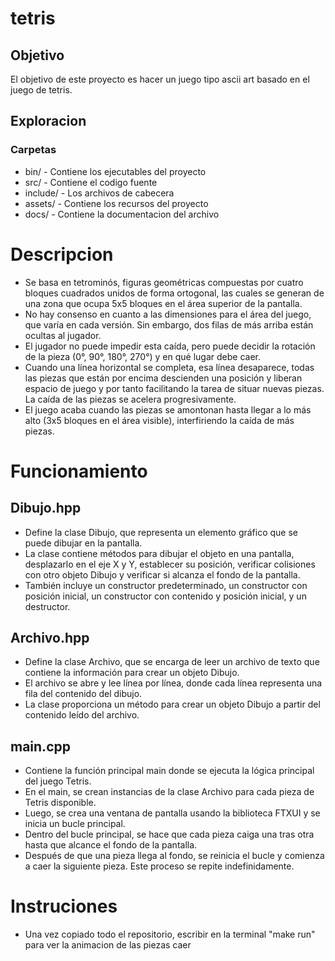 # tetris
## Objetivo 
El objetivo de este proyecto es hacer un juego tipo ascii art basado en el juego de tetris.
## Exploracion 

### Carpetas
- bin/ - Contiene los ejecutables del proyecto 
- src/ - Contiene el codigo fuente 
- include/ - Los archivos de cabecera 
- assets/ - Contiene los recursos del proyecto 
- docs/ - Contiene la documentacion del archivo 

# Descripcion 
- Se basa en tetrominós, figuras geométricas compuestas por cuatro bloques cuadrados unidos de forma ortogonal, las cuales se generan de una zona que ocupa 5x5 bloques en el área superior de la pantalla. 
- No hay consenso en cuanto a las dimensiones para el área del juego, que varía en cada versión.​ Sin embargo, dos filas de más arriba están ocultas al jugador.
- El jugador no puede impedir esta caída, pero puede decidir la rotación de la pieza (0°, 90°, 180°, 270°) y en qué lugar debe caer. 
- Cuando una línea horizontal se completa, esa línea desaparece, todas las piezas que están por encima descienden una posición y liberan espacio de juego y por tanto facilitando la tarea de situar nuevas piezas. La caída de las piezas se acelera progresivamente. 
- El juego acaba cuando las piezas se amontonan hasta llegar a lo más alto (3x5 bloques en el área visible), interfiriendo la caída de más piezas.

# Funcionamiento
## Dibujo.hpp
- Define la clase Dibujo, que representa un elemento gráfico que se puede dibujar en la pantalla.
- La clase contiene métodos para dibujar el objeto en una pantalla, desplazarlo en el eje X y Y, establecer su posición, verificar colisiones con otro objeto Dibujo y verificar si alcanza el fondo de la pantalla.
- También incluye un constructor predeterminado, un constructor con posición inicial, un constructor con contenido y posición inicial, y un destructor.
## Archivo.hpp
- Define la clase Archivo, que se encarga de leer un archivo de texto que contiene la información para crear un objeto Dibujo.
- El archivo se abre y lee línea por línea, donde cada línea representa una fila del contenido del dibujo.
- La clase proporciona un método para crear un objeto Dibujo a partir del contenido leído del archivo.
## main.cpp
- Contiene la función principal main donde se ejecuta la lógica principal del juego Tetris.
- En el main, se crean instancias de la clase Archivo para cada pieza de Tetris disponible.
- Luego, se crea una ventana de pantalla usando la biblioteca FTXUI y se inicia un bucle principal.
- Dentro del bucle principal, se hace que cada pieza caiga una tras otra hasta que alcance el fondo de la pantalla.
- Después de que una pieza llega al fondo, se reinicia el bucle y comienza a caer la siguiente pieza. Este proceso se repite indefinidamente.

# Instruciones 
- Una vez copiado todo el repositorio, escribir en la terminal "make run" para ver la animacion de las piezas caer